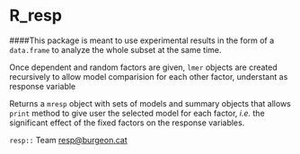 # R_resp


####This package is meant to use experimental results in the form of a `data.frame` to analyze the whole subset at the same time.
 
Once dependent and random factors are given, `lmer` objects are created recursively to allow
 model comparision for each other factor, understant as response variable

Returns a `mresp` object with sets of models and summary objects that allows `print` method to give user the selected model
 for each factor, *i.e.* the significant effect of the fixed factors on the response variables.

`resp::` Team <resp@burgeon.cat>